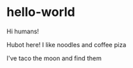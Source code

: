 # hello-world

Hi humans! 

Hubot here! I like noodles and coffee piza

I've taco the moon and find them
